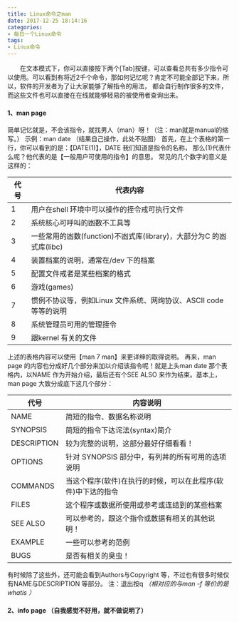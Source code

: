 ```yaml
---
title: Linux命令之man
date: 2017-12-25 18:14:16
categories:
- 每日一个Linux命令
tags:
- Linux命令
---
```

　　在文本模式下，你可以直接按下两个[Tab]按键，可以查看总共有多少指令可以使用。可以看到有将近2千个命令，那如何记忆呢？肯定不可能全部记下来，所以，软件的开发者为了让大家能够了解指令的用法， 都会自行制作很多的文件，而这些文件也可以直接在在线就能够轻易的被使用者查询出来。
<!--more-->
#### 1、man page
简单记忆就是，不会该指令，就找男人（man）呀！（注：man就是manual的缩写。）
示例：man date （结果自己操作，此处不贴图）
首先，在上个表格的第一行，你可以看到的是：【DATE(1)】，DATE 我们知道是指令的名称， 那么(1)代表什么呢？他代表的是【一般用户可使用的指令】的意思。
常见的几个数字的意义是这样的：

代号 |	代表内容
-----|---------------------------------------------
1 	 |	用户在shell 环境中可以操作的挃令戒可执行文件
2 	 |	系统核心可呼叫的凼数不工具等
3 	 |	一些常用的凼数(function)不凼式库(library)，大部分为C 的凼式库(libc)
4 	 |	装置档案的说明，通常在/dev 下的档案
5 	 |	配置文件戒者是某些档案的格式
6 	 |	游戏(games)
7 	 |	惯例不协议等，例如Linux 文件系统、网绚协议、ASCII code 等等的说明
8 	 |	系统管理员可用的管理挃令
9 	 |	跟kernel 有关的文件
上述的表格内容可以使用【man 7 man】来更详绅的取得说明。
再来，man page 的内容也分成好几个部分来加以介绍该指令呢！就是上头man date 那个表格内，以NAME 作为开始介绍，最后还有个SEE ALSO 来作为结束。基本上，man page 大致分成底下这几个部分：

代号 		|	内容说明
------------|----------------------------------------------------------
NAME 		|	简短的指令、数据名称说明
SYNOPSIS 	|	简短的指令下达诧法(syntax)简介
DESCRIPTION |	较为完整的说明，这部分最好仔细看看！
OPTIONS 	|	针对 SYNOPSIS 部分中，有列丼的所有可用的选项说明
COMMANDS 	|	当这个程序(软件)在执行的时候，可以在此程序(软件)中下达的指令
FILES 		|	这个程序或数据所使用或参考或连结到的某些档案
SEE ALSO 	|	可以参考的，跟这个指令或数据有相关的其他说明！
EXAMPLE 	|	一些可以参考的范例
BUGS 		|	是否有相关的臭虫！
有时候除了这些外，还可能会看到Authors与Copyright 等，不过也有很多时候仅有NAME与DESCRIPTION 等部分。
注：退出按q
*（相对应的与man -f 等价的是 whatis ）*

#### 2、info page （自我感觉不好用，就不做说明了）